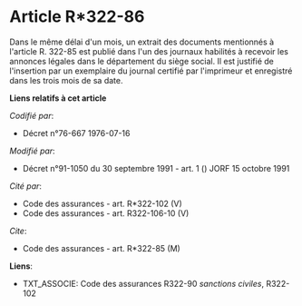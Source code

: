 # Article R*322-86

Dans le même délai d'un mois, un extrait des documents mentionnés à l'article R. 322-85 est publié dans l'un des journaux
habilités à recevoir les annonces légales dans le département du siège social. Il est justifié de l'insertion par un
exemplaire du journal certifié par l'imprimeur et enregistré dans les trois mois de sa date.

**Liens relatifs à cet article**

_Codifié par_:

  - Décret n°76-667 1976-07-16

_Modifié par_:

  - Décret n°91-1050 du 30 septembre 1991 - art. 1 () JORF 15 octobre 1991

_Cité par_:

  - Code des assurances - art. R*322-102 (V)
  - Code des assurances - art. R322-106-10 (V)

_Cite_:

  - Code des assurances - art. R*322-85 (M)

**Liens**:

  - TXT_ASSOCIE: Code des assurances R322-90 *sanctions civiles*, R322-102
